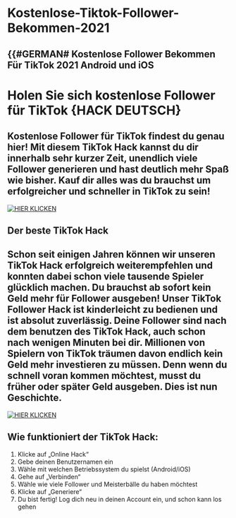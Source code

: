 # Kostenlose-Tiktok-Follower-Bekommen-2021
## {{#GERMAN# Kostenlose Follower Bekommen Für TikTok 2021 Android und iOS

# Holen Sie sich kostenlose Follower für TikTok {HACK DEUTSCH}

## Kostenlose Follower für TikTok findest du genau hier! Mit diesem TikTok Hack kannst du dir innerhalb sehr kurzer Zeit, unendlich viele Follower generieren und hast deutlich mehr Spaß wie bisher. Kauf dir alles was du brauchst um erfolgreicher und schneller in TikTok zu sein!

[![HIER KLICKEN](https://i.imgur.com/6q5VfSA.jpg)](https://getbetternet.online/games/cd48bcc?tiktokdeutschgit)


## Der beste TikTok Hack

## Schon seit einigen Jahren können wir unseren TikTok Hack erfolgreich weiterempfehlen und konnten dabei schon viele tausende Spieler glücklich machen. Du brauchst ab sofort kein Geld mehr für Follower ausgeben! Unser TikTok Follower Hack ist kinderleicht zu bedienen und ist absolut zuverlässig. Deine Follower sind nach dem benutzen des TikTok Hack, auch schon nach wenigen Minuten bei dir. Millionen von Spielern von TikTok träumen davon endlich kein Geld mehr investieren zu müssen. Denn wenn du schnell voran kommen möchtest, musst du früher oder später Geld ausgeben. Dies ist nun Geschichte.

[![HIER KLICKEN](https://i.imgur.com/6q5VfSA.jpg)](https://getbetternet.online/games/cd48bcc?tiktokdeutschgit)


## Wie funktioniert der TikTok Hack:

1. Klicke auf „Online Hack“
2. Gebe deinen Benutzernamen ein
3. Wähle mit welchen Betriebssystem du spielst (Android/iOS)
4. Gehe auf „Verbinden“
5. Wähle wie viele Follower und Meisterbälle du haben möchtest
6. Klicke auf „Generiere“
7. Du bist fertig! Log dich neu in deinen Account ein, und schon kann los gehen


